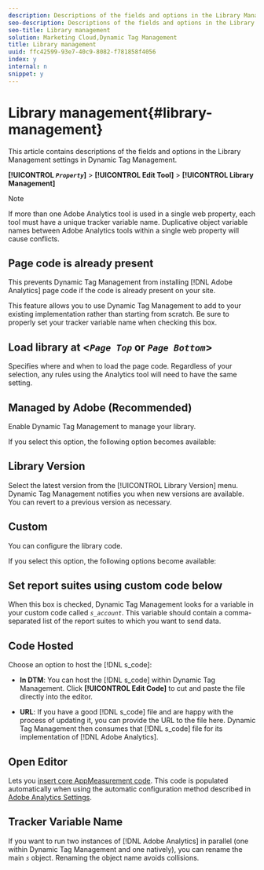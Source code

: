 ```yaml
---
description: Descriptions of the fields and options in the Library Management settings in Dynamic Tag Management.
seo-description: Descriptions of the fields and options in the Library Management settings in Dynamic Tag Management.
seo-title: Library management
solution: Marketing Cloud,Dynamic Tag Management
title: Library management
uuid: ffc42599-93e7-40c9-8082-f781858f4056
index: y
internal: n
snippet: y
---
```


# Library management{#library-management}

This article contains descriptions of the fields and options in the Library Management settings in Dynamic Tag Management.

 **[!UICONTROL  *`Property`*]** > **[!UICONTROL Edit Tool]** > **[!UICONTROL Library Management]**

>[!NOTE]
>
>If more than one Adobe Analytics tool is used in a single web property, each tool must have a unique tracker variable name. Duplicative object variable names between Adobe Analytics tools within a single web property will cause conflicts.

## Page code is already present

This prevents Dynamic Tag Management from installing [!DNL Adobe Analytics] page code if the code is already present on your site.

This feature allows you to use Dynamic Tag Management to add to your existing implementation rather than starting from scratch. Be sure to properly set your tracker variable name when checking this box.

## Load library at <*`Page Top`* or *`Page Bottom`*>

Specifies where and when to load the page code. Regardless of your selection, any rules using the Analytics tool will need to have the same setting.

## Managed by Adobe (Recommended)

Enable Dynamic Tag Management to manage your library.

If you select this option, the following option becomes available:

## Library Version

Select the latest version from the [!UICONTROL Library Version] menu. Dynamic Tag Management notifies you when new versions are available. You can revert to a previous version as necessary.

## Custom

You can configure the library code.

If you select this option, the following options become available:

## Set report suites using custom code below

When this box is checked, Dynamic Tag Management looks for a variable in your custom code called *`s_account`*. This variable should contain a comma-separated list of the report suites to which you want to send data.

## Code Hosted

Choose an option to host the [!DNL s_code]:

* **In DTM**: You can host the [!DNL s_code] within Dynamic Tag Management. Click **[!UICONTROL Edit Code]** to cut and paste the file directly into the editor. 

* **URL**: If you have a good [!DNL s_code] file and are happy with the process of updating it, you can provide the URL to the file here. Dynamic Tag Management then consumes that [!DNL s_code] file for its implementation of [!DNL Adobe Analytics].

## Open Editor

Lets you [insert core AppMeasurement code](../tools-reference/analytics-dtm.md#section_E497974E41454C979A8C90A84E2FE537). This code is populated automatically when using the automatic configuration method described in [Adobe Analytics Settings](../tools-reference/analytics-dtm.md#concept_FBA6679A0B79490F8296437F11E5E4F8).

## Tracker Variable Name

If you want to run two instances of [!DNL Adobe Analytics] in parallel (one within Dynamic Tag Management and one natively), you can rename the main *`s`* object. Renaming the object name avoids collisions. 
